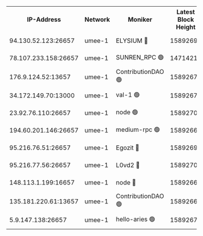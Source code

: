 


<table><tr><th>IP-Address</th><th>Network</th><th>Moniker</th><th>Latest Block Height</th><th>Earliest Block Height</th><th>Catching Up</th><th>Tx Index</th><th>Voting Power</th><th>Scan Time</th></tr><tr><td>94.130.52.123:26657</td><td>umee-1</td><td>ELYSIUM 🔴</td><td>15892695</td><td>3216011</td><td>False</td><td>off</td><td>27296771</td><td>2025-01-26T16:30:49.524484693UTC</td></tr><tr><td>78.107.233.158:26657</td><td>umee-1</td><td>SUNREN_RPC 🟢</td><td>14714211</td><td>13338194</td><td>False</td><td>on</td><td>0</td><td>2025-01-26T16:29:23.188242790UTC</td></tr><tr><td>176.9.124.52:13657</td><td>umee-1</td><td>ContributionDAO 🟢</td><td>15892677</td><td>13924595</td><td>False</td><td>on</td><td>0</td><td>2025-01-26T16:29:14.488942935UTC</td></tr><tr><td>34.172.149.70:13000</td><td>umee-1</td><td>val-1 🟢</td><td>15892675</td><td>14743001</td><td>False</td><td>off</td><td>0</td><td>2025-01-26T16:29:01.441331908UTC</td></tr><tr><td>23.92.76.110:26657</td><td>umee-1</td><td>node 🟢</td><td>15892708</td><td>15458270</td><td>False</td><td>on</td><td>0</td><td>2025-01-26T16:32:00.042489204UTC</td></tr><tr><td>194.60.201.146:26657</td><td>umee-1</td><td>medium-rpc 🟢</td><td>15892663</td><td>15489235</td><td>False</td><td>on</td><td>0</td><td>2025-01-26T16:27:55.700564502UTC</td></tr><tr><td>95.216.76.51:26657</td><td>umee-1</td><td>Egozit 🔴</td><td>15892695</td><td>15792695</td><td>False</td><td>off</td><td>38653787</td><td>2025-01-26T16:30:49.220655485UTC</td></tr><tr><td>95.216.77.56:26657</td><td>umee-1</td><td>L0vd2 🔴</td><td>15892701</td><td>15792701</td><td>False</td><td>off</td><td>38548962</td><td>2025-01-26T16:31:20.242699352UTC</td></tr><tr><td>148.113.1.199:16657</td><td>umee-1</td><td>node 🔴</td><td>15892662</td><td>15872248</td><td>False</td><td>off</td><td>1666214</td><td>2025-01-26T16:27:48.303463882UTC</td></tr><tr><td>135.181.220.61:13657</td><td>umee-1</td><td>ContributionDAO 🟢</td><td>15892661</td><td>15884289</td><td>False</td><td>off</td><td>0</td><td>2025-01-26T16:27:43.252978679UTC</td></tr><tr><td>5.9.147.138:26657</td><td>umee-1</td><td>hello-aries 🟢</td><td>15892674</td><td>15891461</td><td>False</td><td>off</td><td>0</td><td>2025-01-26T16:28:53.999091032UTC</td></tr></table>